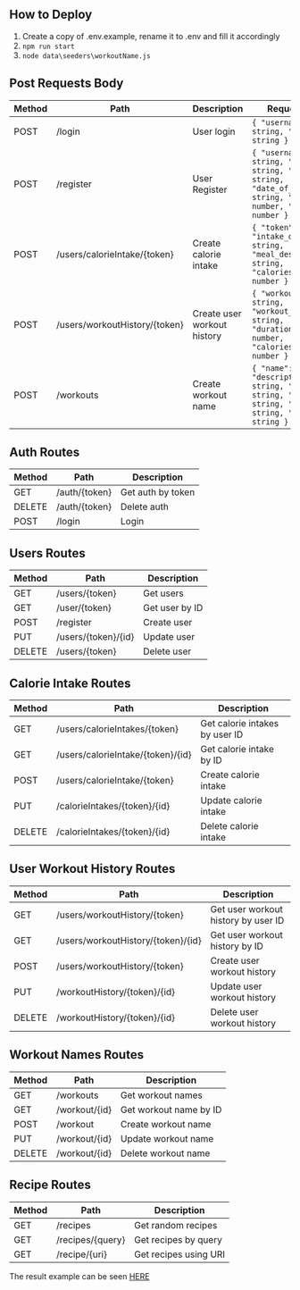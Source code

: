 ## How to Deploy

1. Create a copy of .env.example, rename it to .env and fill it accordingly
2. `npm run start`
3. `node data\seeders\workoutName.js`

## Post Requests Body

| Method | Path                  | Description                 | Request Body                                                                                                               |
| ------ | --------------------- | --------------------------- | -------------------------------------------------------------------------------------------------------------------------- |
| POST   | /login                | User login                  | `{ "username": string, "password": string }`                                                                               |
| POST   | /register                | User Register               | `{ "username": string, "password": string, "email": string, "date_of_birth": string, "height": number, "weight": number }` |
| POST   | /users/calorieIntake/{token}  | Create calorie intake       | `{ "token": string, "intake_date": string, "meal_description": string, "calories_consumed": number }`                      |
| POST   | /users/workoutHistory/{token} | Create user workout history | `{ "workout_id": string, "workout_date": string, "duration_minutes": number, "calories_burned": number }` |
| POST   | /workouts             | Create workout name         | `{ "name": string, "description": string, "type": string, "body_part": string, "equipment": string, "level": string }`     |

## Auth Routes

| Method | Path          | Description       |
| ------ | ------------- | ----------------- |
| GET    | /auth/{token} | Get auth by token |
| DELETE | /auth/{token} | Delete auth       |
| POST   | /login        | Login             |

## Users Routes

| Method | Path                | Description    |
| ------ | ------------------- | -------------- |
| GET    | /users/{token}      | Get users      |
| GET    | /user/{token}       | Get user by ID |
| POST   | /register           | Create user    |
| PUT    | /users/{token}/{id} | Update user    |
| DELETE | /users/{token}      | Delete user    |

## Calorie Intake Routes

| Method | Path                              | Description                    |
| ------ | --------------------------------- | ------------------------------ |
| GET    | /users/calorieIntakes/{token}     | Get calorie intakes by user ID |
| GET    | /users/calorieIntake/{token}/{id} | Get calorie intake by ID       |
| POST   | /users/calorieIntake/{token}      | Create calorie intake          |
| PUT    | /calorieIntakes/{token}/{id}      | Update calorie intake          |
| DELETE | /calorieIntakes/{token}/{id}      | Delete calorie intake          |

## User Workout History Routes

| Method | Path                               | Description                         |
| ------ | ---------------------------------- | ----------------------------------- |
| GET    | /users/workoutHistory/{token}      | Get user workout history by user ID |
| GET    | /users/workoutHistory/{token}/{id} | Get user workout history by ID      |
| POST   | /users/workoutHistory/{token}      | Create user workout history         |
| PUT    | /workoutHistory/{token}/{id}       | Update user workout history         |
| DELETE | /workoutHistory/{token}/{id}       | Delete user workout history         |

## Workout Names Routes

| Method | Path          | Description            |
| ------ | ------------- | ---------------------- |
| GET    | /workouts     | Get workout names      |
| GET    | /workout/{id} | Get workout name by ID |
| POST   | /workout      | Create workout name    |
| PUT    | /workout/{id} | Update workout name    |
| DELETE | /workout/{id} | Delete workout name    |


## Recipe Routes
| Method | Path                | Description               |
|--------|---------------------|---------------------------|
| GET    | /recipes            | Get random recipes        |
| GET    | /recipes/{query}    | Get recipes by query      |
| GET    | /recipe/{uri}       | Get recipes using URI     |

The result example can be seen [HERE](https://developer.edamam.com/edamam-docs-recipe-api#/)
